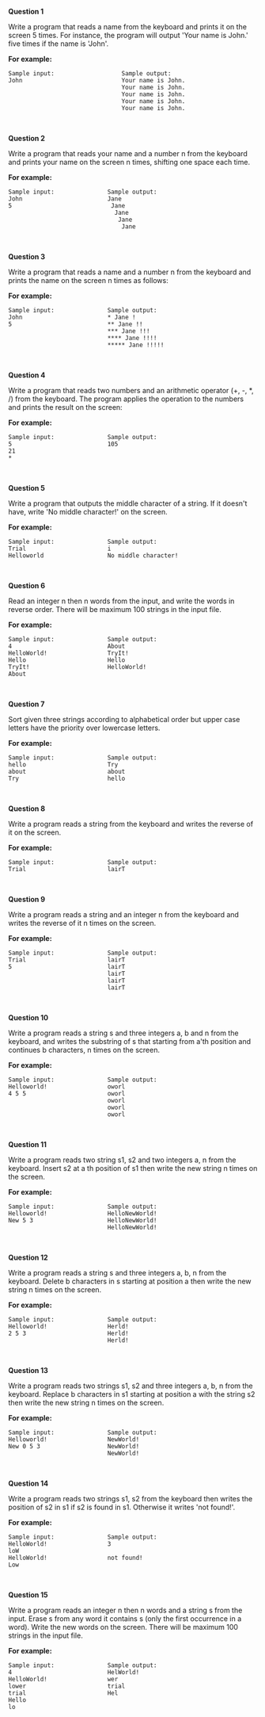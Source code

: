 **Question 1**

Write a program that reads a name from the keyboard and prints it on the screen 5 times. For instance, the program will output 'Your name is John.' five times if the name is 'John'.

**For example:**

```
Sample input:                   Sample output:
John                            Your name is John.
                                Your name is John.
                                Your name is John.
                                Your name is John.
                                Your name is John.
```

<br>

**Question 2**

Write a program that reads your name and a number n from the keyboard and prints your name on the screen n times, shifting one space each time.

**For example:**

```
Sample input:               Sample output:
John                        Jane
5                            Jane
                              Jane
                               Jane
                                Jane
```

<br>

**Question 3**

Write a program that reads a name and a number n from the keyboard and prints the name on the screen n times as follows:

**For example:**

```
Sample input:               Sample output: 
John                        * Jane !
5                           ** Jane !!
                            *** Jane !!!
                            **** Jane !!!!
                            ***** Jane !!!!!
```

<br>

**Question 4**

Write a program that reads two numbers and an arithmetic operator (+, -, *, /) from the keyboard. The program applies the operation to the numbers and prints the result on the screen:

**For example:**

```
Sample input:               Sample output:
5                           105
21
*
```

<br>

**Question 5**

Write a program that outputs the middle character of a string. If it doesn't have, write 'No middle character!' on the screen.

**For example:**

```
Sample input:               Sample output:
Trial                       i
Helloworld                  No middle character!
```

<br>

**Question 6**

Read an integer n then n words from the input, and write the words in reverse order. There will be maximum 100 strings in the input file.

**For example:**

```
Sample input:               Sample output:
4                           About
HelloWorld!                 TryIt!
Hello                       Hello
TryIt!                      HelloWorld!
About
```

<br>

**Question 7**

Sort given three strings according to alphabetical order but upper case letters have the priority over lowercase letters.

**For example:**

```
Sample input:               Sample output:
hello                       Try
about                       about
Try                         hello
```

<br>

**Question 8**

Write a program reads a string from the keyboard and writes the reverse of it on the screen.

**For example:**

```
Sample input:               Sample output:
Trial                       lairT
```

<br>

**Question 9**

Write a program reads a string and an integer n from the keyboard and writes the reverse of it n times on the screen.

**For example:**

```
Sample input:               Sample output:
Trial                       lairT
5                           lairT
                            lairT
                            lairT
                            lairT
```                     

<br>

**Question 10**

Write a program reads a string s and three integers a, b and n from the keyboard, and writes the substring of s that starting from a'th position and continues b characters, n times on the screen.

**For example:**

```
Sample input:               Sample output:
Helloworld!                 oworl
4 5 5                       oworl
                            oworl
                            oworl
                            oworl
```        

<br>

**Question 11**

Write a program reads two string s1, s2 and two integers a, n from the keyboard. Insert s2 at a th position of s1 then write the new string n times on the screen.

**For example:**

```
Sample input:               Sample output:
Helloworld!                 HelloNewWorld!
New 5 3                     HelloNewWorld!
                            HelloNewWorld!
``` 

<br>

**Question 12**

Write a program reads a string s and three integers a, b, n from the keyboard. Delete b characters in s starting at position a then write the new string n times on the screen.

**For example:**

```
Sample input:               Sample output:
Helloworld!                 Herld!
2 5 3                       Herld!
                            Herld!
``` 

<br>

**Question 13**

Write a program reads two strings s1, s2 and three integers a, b, n from the keyboard. Replace b characters in s1 starting at position a with the string s2 then write the new string n times on the screen.

**For example:**

```
Sample input:               Sample output:
Helloworld!                 NewWorld!
New 0 5 3                   NewWorld!
                            NewWorld!
``` 

<br>

**Question 14**

Write a program reads two strings s1, s2 from the keyboard then writes the position of s2 in s1 if s2 is found in s1. Otherwise it writes 'not found!'.

**For example:**

```
Sample input:               Sample output:
HelloWorld!                 3
loW 
HelloWorld!                 not found!
Low

``` 

<br>

**Question 15**

Write a program reads an integer n then n words and a string s from the input. Erase s from any word it contains s (only the first occurrence in a word). Write the new words on the screen. There will be maximum 100 strings in the input file.

**For example:**

```
Sample input:               Sample output:
4                           HelWorld!
HelloWorld!                 wer
lower                       trial
trial                       Hel
Hello
lo
``` 

